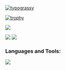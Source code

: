 [![typograssy](https://typograssy.deno.dev/api?text=Welcome%20tamashu%20GitHub%20%20&l1=000&l2=000&l3=000&l4=000&speed=100)](https://github.com/kawarimidoll/typograssy)

[![trophy](https://github-profile-trophy.vercel.app/?username=tamashu)](https://github.com/ryo-ma/github-profile-trophy) 

![](http://github-profile-summary-cards.vercel.app/api/cards/profile-details?username=tamashu&theme=github)

<!--![](https://github-readme-stats.vercel.app/api/top-langs?username=yukimura-manase&show_icons=true&locale=en&layout=compact) -->
![](http://github-profile-summary-cards.vercel.app/api/cards/repos-per-language?username=tamashu&theme=github)
![](http://github-profile-summary-cards.vercel.app/api/cards/most-commit-language?username=tamashu&theme=github) 

### Languages and Tools:
![](https://skillicons.dev/icons?i=c,cpp,py,arduino,linux,raspberrypi,ros)
